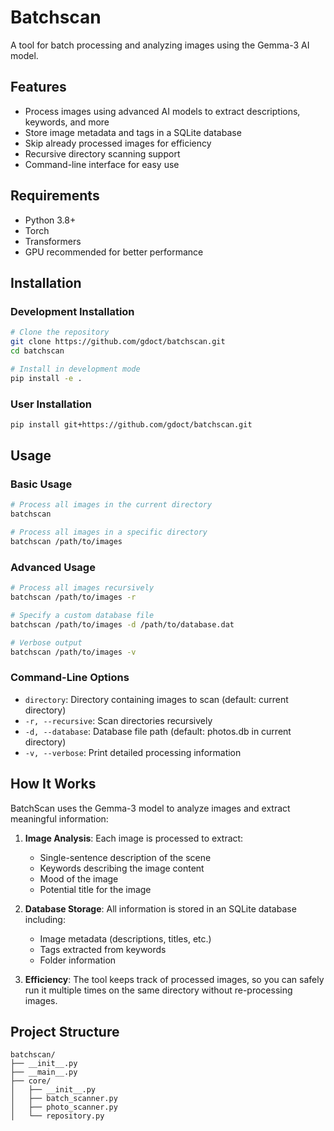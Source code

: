 # Batchscan

A tool for batch processing and analyzing images using the Gemma-3 AI model.

## Features

- Process images using advanced AI models to extract descriptions, keywords, and more
- Store image metadata and tags in a SQLite database
- Skip already processed images for efficiency
- Recursive directory scanning support
- Command-line interface for easy use

## Requirements

- Python 3.8+
- Torch
- Transformers
- GPU recommended for better performance

## Installation

### Development Installation

```bash
# Clone the repository
git clone https://github.com/gdoct/batchscan.git
cd batchscan

# Install in development mode
pip install -e .
```

### User Installation

```bash
pip install git+https://github.com/gdoct/batchscan.git
```

## Usage

### Basic Usage

```bash
# Process all images in the current directory
batchscan

# Process all images in a specific directory
batchscan /path/to/images
```

### Advanced Usage

```bash
# Process all images recursively
batchscan /path/to/images -r

# Specify a custom database file
batchscan /path/to/images -d /path/to/database.dat

# Verbose output
batchscan /path/to/images -v
```

### Command-Line Options

- `directory`: Directory containing images to scan (default: current directory)
- `-r, --recursive`: Scan directories recursively
- `-d, --database`: Database file path (default: photos.db in current directory)
- `-v, --verbose`: Print detailed processing information

## How It Works

BatchScan uses the Gemma-3 model to analyze images and extract meaningful information:

1. **Image Analysis**: Each image is processed to extract:
   - Single-sentence description of the scene
   - Keywords describing the image content
   - Mood of the image
   - Potential title for the image

2. **Database Storage**: All information is stored in an SQLite database including:
   - Image metadata (descriptions, titles, etc.)
   - Tags extracted from keywords
   - Folder information

3. **Efficiency**: The tool keeps track of processed images, so you can safely run it multiple times on the same directory without re-processing images.

## Project Structure

```
batchscan/
├── __init__.py
├── __main__.py
├── core/
│   ├── __init__.py
│   ├── batch_scanner.py
│   ├── photo_scanner.py
│   └── repository.py
```